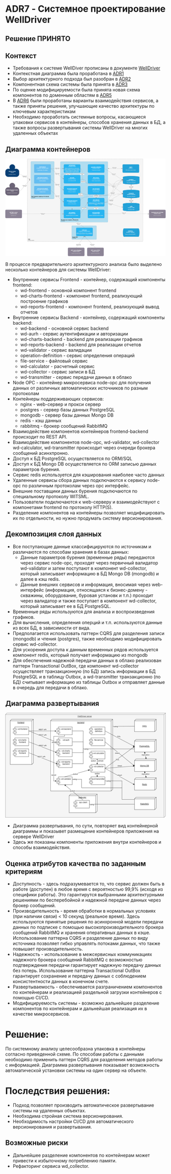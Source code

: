 # ADR7 - Системное проектирование WellDriver

## Решение ПРИНЯТО

## Контекст

* Требования к системе WellDiver прописаны в документе [WellDriver](../WellDriver.md)
* Контекстная диаграмма была проработана в [ADR1](ADR1.md)
* Выбор архитектурного подхода был разобран в [ADR2](ADR2.md)
* Компонентная схема системы была принята в [ADR3](ADR3.md)
* По оценке модифицируемости была принята новая схема компонентов по доменным областям в [ADR5](ADR5.md)
* В [ADR6](ADR6.md) были проработаны варианты взаимодействия сервисов, а также приняты решения, улучшающие качество архитектуры по ключевым характеристикам
* Необходимо проработать системные вопросы, касающиеся упаковки сервисов в контейнеры, способов хранения данных в БД, а также вопросы развертывания системы WellDriver на многих удаленных объектах 


## Диаграмма контейнеров

![Диаграмма контейнеров](ADR7_data/containers_diagram.png)

В процессе предварительного архитектурного анализа было выделено несколько контейнеров для системы WellDriver:
* Внутренние сервисы Frontend - контейнер, содержащий компоненты frontend:
	* wd-frontend - основной компонент frontend
	* wd-charts-frontend - компонент frontend, реализующий построение графиков
	* wd-reports-frontend - компонент frontend, реализующий вывод отчетов
* Внутренние сервисы Backend - контейнер, содержащий компоненты backend:
	* wd-backend - основной сервис backend
	* wd-aurh - сервис аутентификации и авторизации
	* wd-charts-backend - backend для реализации графиков
	* wd-reports-backend - backend для реализации отчетов
	* wd-validator - сервис валидации
	* operation-definition - сервис определения операций
	* file-service - файловый сервис
	* wd-calculator - расчетный сервис
	* wd-collector - сервис записи в БД
	* wd-transmitter - сервис передачи данных в облако
* Node OPC - контейнер микросервиса node-opc для получения данных от различных автоматических источников по разным протоколам
* Контейнеры поддерживающих сервисов:
	* nginx - web-сервер и прокси сервер
	* postgres - сервер базы данных PostgreSQL
	* mongodb - сервер базы данных Mongo DB
	* redis - кэш данных
	* rabbitmq - брокер сообщений RabbitMQ
* Взаимодействие компонентов контейнеров frontend-backend происходит по REST API.
* Взаимодействие компонентов node-opc, wd-validator, wd-collector wd-calculator, wd-transmitter происходит через очереди брокера сообщений асинхпронно.
* Доступ к БД PostgreSQL осуществляется по ORM/SQL
* Доступ к БД Mongo DB осуществляется по ORM записью данных параметров бурения.
* Сервис redis используется для кэширования наиболее часто данных
* Удаленные сервисы сбора данных подключаются к сервису node-opc по различным протоколам через opc интерфейс.
* Внешние поставщики данных бурения подключаются по специальному протоколу WITSML.
* Пользователи подключаются к web-серверу и взаимодействуют с компонетами frontend по протоколу HTTP(S).
* Разделение компонентов на контейнеры позволяет модифицировать их по отдельности, но нужно продумать систему версионирования.


## Декомпозиция слоя данных

* Все поступающие данные классифицируются по источникам и различаются по способам хранения в базах данных:
	* Данные параметров бурения (временные ряды) передаются через сервис node-opc, проходят через первичный валидатор wd-validator и затем поступают в компонент wd-collector, который записывает информацию в БД Mongo DB (mongodb) и далее в кэш redis.
	* Данные внешних сервисов и информация, вносимая через web-интерфейс (информация, относящаяся к бизнес-домену - скважины, оборудование, буровая установк и т.п.) проходит через валидатор и также поступает в компонент wd-collector, который записывает ее в БД PostgreSQL. 
* Временные ряды используются для анализа и воспроизведения графиков.
* Для вычисления, определения оперций и т.п. используются данные из всех БД, в зависимости от вида.
* Предполагается использовать паттерн CQRS для разделения записи (mongodb) и чтения (postgres), также необходимо модифицировать сервис wd-collector.
* Для ускорения доступа к данным временных рядов используется компонент redis, который получает информацию из mongodb
* Для обеспечения надежной передачи данных в облако реализован паттерн Transactional OutBox, где компонент  wd-collector осуществляет транзакционную (по БД) запись информации в БД PostgreSQL и в таблицу Outbox, а wd-transmitter транзакционно (по БД) считывает информацию из таблицы Outbox и отправляет данные в очередь для передачи в облако. 

## Диаграмма развертывания

![Диаграмма развертывания](ADR7_data/deployment_diagram.png)
 
* Диаграмма развертывания, по сути, повторяет вид контейнерной диаграммы и показывет размещение контейнеров приложения на сервере WellDriver
* Здесь же показаны компоненты приложения внутри контейнеров и способы взаимодействия.

## Оценка атрибутов качества по заданным критериям

* Доступность - здесь подразумевается то, что сервис должен быть в работе (доступен) в любое время  с вероятностью 99,9% (исходя из специфики работы). Это гарантирутся выбранными архитектурными решениями по бесперебойной и надежной передаче данных через брокер сообщений. 
* Производительность - время обработки в нормальных условиях (при наличии связи) < 10 секунд (реальное время). Здесь используются принятые решения по асинхронной модели передачи данных по подписке с помощью высокопроизводительного брокера сообщений RabbitMQ и хранения оперативных данных в кэше. Использование паттерна CQRS и разделение данных по виду источника позволяет гибко управлять потоками данных, что также повышает производительность.
* Надежность - использование в межсервисных коммуникациях надежного брокера сообщений RabbitMQ с возможностью подтверждения передачи гарантирует надежную передачу данных без потерь. Использование паттерна Transactional OutBox гарантирует сохранение и передачу данных с соблюдением консистентности данных в конечном счете.
* Развертываемость  - обеспечивается разграничением компонентов по контейнерам и реализацией раздельной загрузки контейнеров с помощью CI/CD.
* Модифицируемость системы - возможно дальнейшее разделение компонентов по контейнерам и дальнейшая реализация их в качестве микросервисов.


# Решение:
По системному анализу целесообразна упаковка в контейнеры согласно приведенной схеме. По способам работы с данными необходимо применить паттерн CQRS для разделения методов работы с информацией. Диаграмма развертывания показывает возможность автоматической установки системы на один сервер на объекте.
 
# Последствия решения:

* Подход позволяет производить автоматическое развертывание системы на удаленных объектах.
* Необходима стройная система версионирования.
* Необходимость настройки CI/CD для автоматического версионирования и развертывания.
	
## Возможные риски

* Дальнейшее разделение компонентов по контейнерам может привести к избыточному потреблению памяти.
* Рефакторинг сервиса wd_collector.

